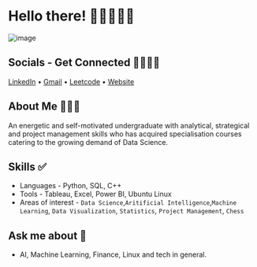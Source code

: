 # Hello there! 👋🏼🧑🏽‍💻
![image](https://github.com/TanmayMehta-ml/TanmayMehta-ml/blob/main/github-banner.png)
## Socials - Get Connected 🫱🏽‍🫲🏻
[LinkedIn](https://www.linkedin.com/in/tanmay-here/) &bullet; [Gmail](mehtatanmay9211@gmail.com) &bullet; [Leetcode](https://leetcode.com/mehtatanmay9211/) &bullet; [Website](https://sites.google.com/student.onlinedegree.iitm.ac.in/tanmay-mehta/student-portfolio) 

## About Me 🙋🏽‍♂️
An energetic and self-motivated undergraduate with analytical, strategical and project management skills who has acquired specialisation courses catering to the growing demand of Data Science.

## Skills ✅
* Languages - Python, SQL, C++
* Tools - Tableau, Excel, Power BI, Ubuntu Linux
* Areas of interest - `Data Science`,`Aritificial Intelligence`,`Machine Learning`, `Data Visualization`, `Statistics`, `Project Management`, `Chess`

## Ask me about 🌟

- AI, Machine Learning, Finance, Linux and tech in general.
